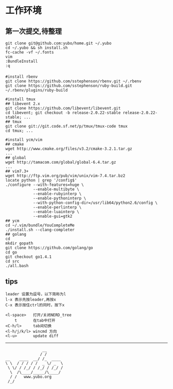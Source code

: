 # 工作环境

## 第一次提交,待整理

    git clone git@github.com:yubo/home.git ~/.yubo
    cd ~/.yubo && sh install.sh
    fc-cache -vf ~/.fonts
    vim
    :BundleInstall
    :q

####
	#install rbenv
    git clone https://github.com/sstephenson/rbenv.git ~/.rbenv
    git clone https://github.com/sstephenson/ruby-build.git ~/.rbenv/plugins/ruby-build

	#install tmux
	## libevent 2.x
	git clone https://github.com/libevent/libevent.git 
	cd libevent; git checkout -b release-2.0.22-stable release-2.0.22-stable; ...
	## tmux
	git clone git://git.code.sf.net/p/tmux/tmux-code tmux
	cd tmux; ...

	#install ycm/vim
	## cmake
	wget http://www.cmake.org/files/v3.2/cmake-3.2.1.tar.gz
	...
	## global 
	wget http://tamacom.com/global/global-6.4.tar.gz
	...
	## vim7.3+
	wget http://ftp.vim.org/pub/vim/unix/vim-7.4.tar.bz2
	locate python | grep '/config$'
	./configure --with-features=huge \
	            --enable-multibyte \
	            --enable-rubyinterp \
	            --enable-pythoninterp \
	            --with-python-config-dir=/usr/lib64/python2.6/config \
	            --enable-perlinterp \
	            --enable-luainterp \
	            --enable-gui=gtk2
	## ycm
	cd ~/.vim/bundle/YouCompleteMe                                                                                                                                                                                  
	./install.sh --clang-completer
	## golang
	cd
	mkdir gopath
	git clone https://github.com/golang/go
	cd go
	git checkout go1.4.1
	cd src
	./all.bash

## tips        

	leader 设置为逗号，以下简称为l
	l-x 表示先按leader,再按x
	C-x 表示按住ctrl的同时，按下x

	<l-space>	打开/关闭NERD_tree
		t		在tab中打开
	<C-h/l>		tab间切换
	<l-h/j/k/l> wincmd 方向
	<l-u>		update diff


---
                    __
                   / /
    __    ____  __/ /_  ____ 
    \ \  / / / / /  _ \/ _  \
     \ \/ / /_/ / /_/ / /_/ /
      \  /\____/_____/\____/
      / /   www.yubo.org
     /_/
